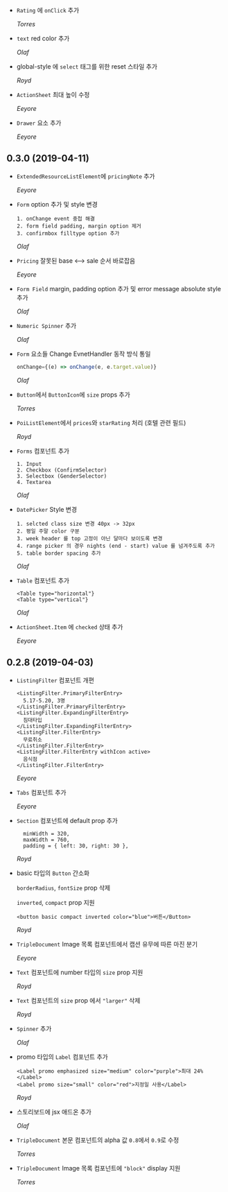 - `Rating` 에 `onClick` 추가

	_Torres_

- `text` red color 추가

  _Olaf_

- global-style 에 `select` 태그를 위한 reset 스타일 추가

  _Royd_

- `ActionSheet` 최대 높이 수정

  _Eeyore_

- `Drawer` 요소 추가

  _Eeyore_

## 0.3.0 (2019-04-11)

- `ExtendedResourceListElement`에 `pricingNote` 추가

  _Eeyore_

- `Form` option 추가 및 style 변경

  ```
  1. onChange event 중첩 해결
  2. form field padding, margin option 제거
  3. confirmbox filltype option 추가
  ```

  _Olaf_

- `Pricing` 잘못된 base <--> sale 순서 바로잡음

  _Eeyore_

- `Form Field` margin, padding option 추가 및 error message absolute style 추가

  _Olaf_

- `Numeric Spinner` 추가

  _Olaf_

- `Form` 요소들 Change EvnetHandler 동작 방식 통일

  ```js
  onChange={(e) => onChange(e, e.target.value)}
  ```

  _Olaf_

- `Button`에서 `ButtonIcon`에 `size` props 추가

  _Torres_

- `PoiListElement`에서 `prices`와 `starRating` 처리 (호텔 관련 필드)

  _Royd_

- `Forms` 컴포넌트 추가

  ```
  1. Input
  2. Checkbox (ConfirmSelector)
  3. Selectbox (GenderSelector)
  4. Textarea
  ```

  _Olaf_

- `DatePicker` Style 변경

  ```
  1. selcted class size 변경 40px -> 32px
  2. 평일 주말 color 구분
  3. week header 를 top 고정이 아닌 달마다 보이도록 변경
  4. range picker 의 경우 nights (end - start) value 를 넘겨주도록 추가
  5. table border spacing 추가
  ```

  _Olaf_

- `Table` 컴포넌트 추가

  ```
  <Table type="horizontal"}
  <Table type="vertical"}
  ```

  _Olaf_

- `ActionSheet.Item` 에 `checked` 상태 추가

  _Eeyore_

## 0.2.8 (2019-04-03)

- `ListingFilter` 컴포넌트 개편

  ```
  <ListingFilter.PrimaryFilterEntry>
    5.17-5.20, 3명
  </ListingFilter.PrimaryFilterEntry>
  <ListingFilter.ExpandingFilterEntry>
    침대타입
  </ListingFilter.ExpandingFilterEntry>
  <ListingFilter.FilterEntry>
    무료취소
  </ListingFilter.FilterEntry>
  <ListingFilter.FilterEntry withIcon active>
    음식점
  </ListingFilter.FilterEntry>
  ```

  _Eeyore_

- `Tabs` 컴포넌트 추가

  _Eeyore_

- `Section` 컴포넌트에 default prop 추가

  ```
    minWidth = 320,
    maxWidth = 760,
    padding = { left: 30, right: 30 },
  ```

  _Royd_

- basic 타입의 `Button` 간소화

  `borderRadius`, `fontSize` prop 삭제

  `inverted`, `compact` prop 지원

  ```
  <button basic compact inverted color="blue">버튼</Button>
  ```

  _Royd_

- `TripleDocument` Image 목록 컴포넌트에서 캡션 유무에 따른 마진 분기

  _Eeyore_

- `Text` 컴포넌트에 number 타입의 `size` prop 지원

  _Royd_

- `Text` 컴포넌트의 `size` prop 에서 `"larger"` 삭제

  _Royd_

- `Spinner` 추가

  _Olaf_

- promo 타입의 `Label` 컴포넌트 추가

  ```
  <Label promo emphasized size="medium" color="purple">최대 24%</Label>
  <Label promo size="small" color="red">지정일 사용</Label>
  ```

  _Royd_

- 스토리보드에 jsx 애드온 추가

  _Olaf_

- `TripleDocument` 본문 컴포넌트의 alpha 값 `0.8`에서 `0.9`로 수정

  _Torres_

- `TripleDocument` Image 목록 컴포넌트에 `"block"` display 지원

  _Torres_
